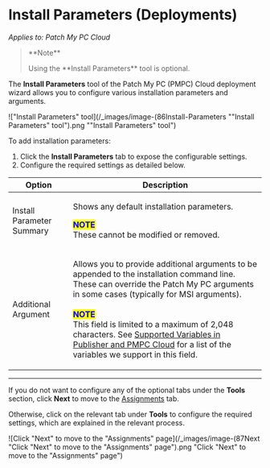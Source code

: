 # Install Parameters (Deployments)

_Applies to: Patch My PC Cloud_

<blockquote class="wp-block-quote">
<p>**Note**</p>
<p>Using the **Install Parameters** tool is optional.</p>
</blockquote>

The **Install Parameters** tool of the Patch My PC (PMPC) Cloud deployment wizard allows you to configure various installation parameters and arguments.

!["Install Parameters" tool](/_images/image-(86Install-Parameters "\"Install Parameters\" tool").png "&#x22;Install Parameters&#x22; tool")

To add installation parameters:

1. Click the **Install Parameters** tab to expose the configurable settings.
2. Configure the required settings as detailed below.

| Option                    | Description                                                                                                                                                                                                                                                                                                                                                                                                                                                                                                                                                   |
| ------------------------- | ------------------------------------------------------------------------------------------------------------------------------------------------------------------------------------------------------------------------------------------------------------------------------------------------------------------------------------------------------------------------------------------------------------------------------------------------------------------------------------------------------------------------------------------------------------- |
| Install Parameter Summary | <p>Shows any default installation parameters.</p><p> </p><p><mark style="color:blue;"><strong>NOTE</strong></mark><br>These cannot be modified or removed.</p>                                                                                                                                                                                                                                                                                                                                                                                                |
| Additional Argument       | <p>Allows you to provide additional arguments to be appended to the installation command line. These can override the Patch My PC arguments in some cases (typically for MSI arguments).<br><br><mark style="color:blue;"><strong>NOTE</strong></mark><br>This field is limited to a maximum of 2,048 characters. See <a href="../../../../patch-my-pc-product-reference/supported-variables-in-patch-my-pc-on-premises-publisher-and-cloud.md">Supported Variables in Publisher and PMPC Cloud</a> for a list of the variables we support in this field.</p> |

***

If you do not want to configure any of the optional tabs under the **Tools** section, click **Next** to move to the [Assignments](../cloud-assignments-deployment-tab.md) tab.

Otherwise, click on the relevant tab under **Tools** to configure the required settings, which are explained in the relevant process.

![Click "Next" to move to the "Assignments" page](/_images/image-(87Next "Click \"Next\" to move to the \"Assignments\" page").png "Click &#x22;Next&#x22; to move to the &#x22;Assignments&#x22; page")